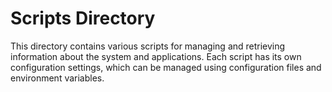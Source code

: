 # Scripts Directory

This directory contains various scripts for managing and retrieving information about the system and applications. Each script has its own configuration settings, which can be managed using configuration files and environment variables.
